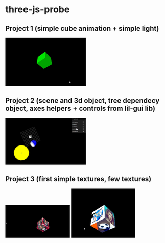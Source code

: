 # three-js-probe
<h2>Project 1 (simple cube animation + simple light)</h2>
<img src="https://github.com/ShulV/three-js-probe/blob/main/readme_images/proj1.jpg" width=50%>
<h2>Project 2 (scene and 3d object, tree dependecy object, axes helpers + controls from lil-gui lib)</h2>
<img src="https://github.com/ShulV/three-js-probe/blob/main/readme_images/proj2.jpg" width=50%>
<h2>Project 3 (first simple textures, few textures)</h2>
<img src="https://github.com/ShulV/three-js-probe/blob/main/readme_images/proj3-1.jpg" width=40%>
<img src="https://github.com/ShulV/three-js-probe/blob/main/readme_images/proj3-2.jpg" width=40%>

